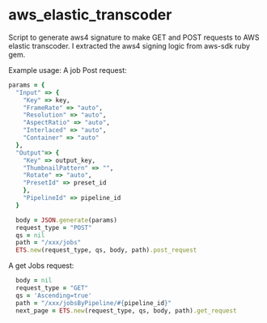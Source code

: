 aws_elastic_transcoder
======================

Script to generate aws4 signature to make GET and POST requests to AWS elastic transcoder. I extracted the aws4 signing logic from aws-sdk ruby gem.

Example usage:
A job Post request:
````` ruby
params = {
  "Input" => {
    "Key" => key,
    "FrameRate" => "auto",
    "Resolution" => "auto",
    "AspectRatio" => "auto",
    "Interlaced" => "auto",
    "Container" => "auto"
  },
  "Output"=> {
    "Key" => output_key,
    "ThumbnailPattern" => "",
    "Rotate" => "auto",
    "PresetId" => preset_id
    },
    "PipelineId" => pipeline_id
  }

  body = JSON.generate(params)
  request_type = "POST"
  qs = nil
  path = "/xxx/jobs"
  ETS.new(request_type, qs, body, path).post_request
`````
A get Jobs request:

````` ruby
  body = nil
  request_type = "GET"
  qs = 'Ascending=true'
  path = "/xxx/jobsByPipeline/#{pipeline_id}"
  next_page = ETS.new(request_type, qs, body, path).get_request
`````
